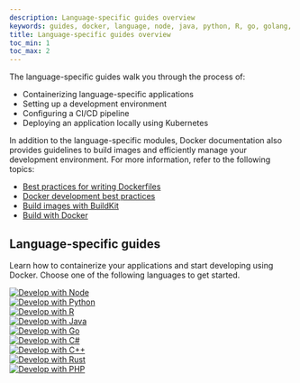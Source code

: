 ```yaml
---
description: Language-specific guides overview
keywords: guides, docker, language, node, java, python, R, go, golang, .net
title: Language-specific guides overview
toc_min: 1
toc_max: 2
---
```


The language-specific guides walk you through the process of:
* Containerizing language-specific applications
* Setting up a development environment
* Configuring a CI/CD pipeline
* Deploying an application locally using Kubernetes

In addition to the language-specific modules, Docker documentation also provides guidelines to build images and efficiently manage your development environment. For more information, refer to the following topics:

* [Best practices for writing Dockerfiles](../develop/develop-images/dockerfile_best-practices.md)
* [Docker development best practices](../develop/dev-best-practices.md)
* [Build images with BuildKit](../build/buildkit/index.md#getting-started)
* [Build with Docker](../build/guide/_index.md)

## Language-specific guides

Learn how to containerize your applications and start developing using Docker. Choose one of the following languages to get started.

<div class="grid grid-cols-2 md:grid-cols-3 h-auto gap-4">
    <div class="flex items-center flex-1 shadow p-4">
        <a href="/language/nodejs/"><img class="m-auto rounded" src="/language/images/nodejs.webp" alt="Develop with Node"></a>
    </div>
    <div class="flex items-center flex-1 shadow p-4">
        <a href="/language/python/"><img class="m-auto rounded" src="/language/images/python.webp" alt="Develop with Python"></a>
    </div>
    <div class="flex items-center flex-1 shadow p-4">
        <a href="/language/r/"><img class="m-auto rounded" src="/language/images/r.webp" alt="Develop with R"></a>
    </div>
    <div class="flex items-center flex-1 shadow p-4">
        <a href="/language/java/"><img class="m-auto rounded" src="/language/images/java.webp" alt="Develop with Java"></a>
    </div>
    <div class="flex items-center flex-1 shadow p-4">
        <a href="/language/golang/"><img class="m-auto rounded" src="/language/images/golang.webp" alt="Develop with Go"></a>
    </div>
    <div class="flex items-center flex-1 shadow p-4">
        <a href="/language/dotnet/"><img class="m-auto rounded" src="/language/images/c-sharp.webp" alt="Develop with C#"></a>
    </div>
    <div class="flex items-center flex-1 shadow p-4">
        <a href="/language/c-plus-plus/"><img class="m-auto rounded" src="/language/images/c-plus-plus.webp" alt="Develop with C++"></a>
    </div>
    <div class="flex items-center flex-1 shadow p-4">
        <a href="/language/rust/"><img class="m-auto rounded" src="/language/images/rust-logo.webp" alt="Develop with Rust"></a>
    </div>
    <div class="flex items-center flex-1 shadow p-4">
        <a href="/language/php/"><img class="m-auto rounded" src="/language/images/php-logo.webp" alt="Develop with PHP"></a>
    </div>
</div>
